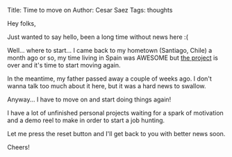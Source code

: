Title: Time to move on
Author: Cesar Saez
Tags: thoughts

Hey folks,

Just wanted to say hello, been a long time without news here :(

Well... where to start... I came back to my hometown (Santiago, Chile) a
month ago or so, my time living in Spain was AWESOME but [the project][1]
is over and it's time to start moving again.

In the meantime, my father passed away a couple of weeks ago. I don't
wanna talk too much about it here, but it was a hard news to swallow.

Anyway... I have to move on and start doing things again!

I have a lot of unfinished personal projects waiting for a spark of
motivation and a demo reel to make in order to start a job hunting. 

Let me press the reset button and I'll get back to you with better news
soon.

Cheers!

[1]: http://www.justinandtheknightsofvalour.com/